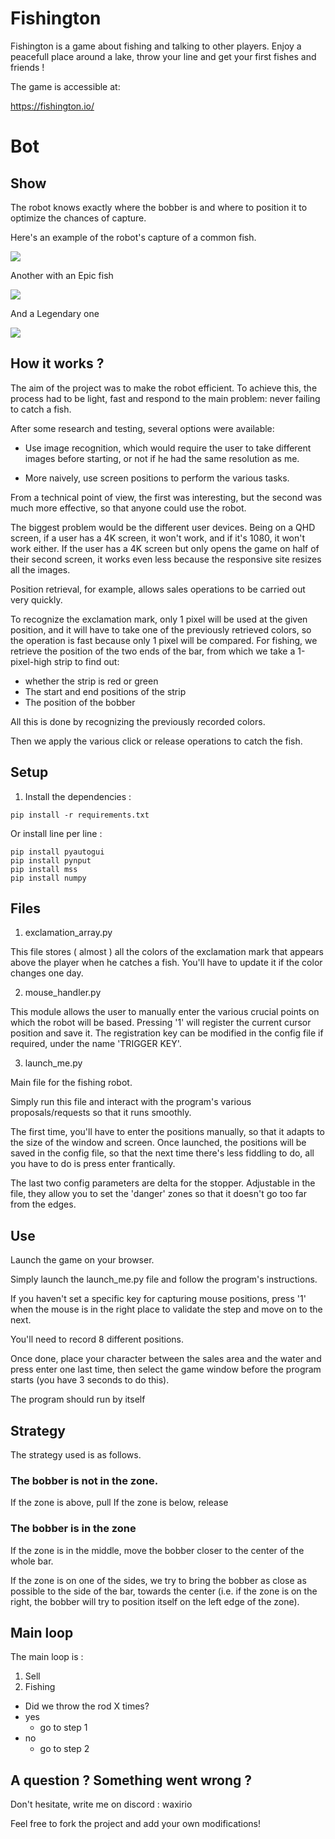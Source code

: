 # Fishington

Fishington is a game about fishing and talking to other players.
Enjoy a peacefull place around a lake, throw your line and get your first fishes and friends !

The game is accessible at:

https://fishington.io/


# Bot

## Show

The robot knows exactly where the bobber is and where to position it to optimize the chances of capture.

Here's an example of the robot's capture of a common fish.

![](https://imgur.com/j3SibvS)

Another with an Epic fish

![](https://imgur.com/5OHLbmF)

And a Legendary one

![](https://imgur.com/na2mrwj)

## How it works ?

The aim of the project was to make the robot efficient. To achieve this, the process had to be light, fast and respond to the main problem: never failing to catch a fish.

After some research and testing, several options were available:

- Use image recognition, which would require the user to take different images before starting, or not if he had the same resolution as me.

- More naively, use screen positions to perform the various tasks.

From a technical point of view, the first was interesting, but the second was much more effective, so that anyone could use the robot.

The biggest problem would be the different user devices. Being on a QHD screen, if a user has a 4K screen, it won't work, and if it's 1080, it won't work either. If the user has a 4K screen but only opens the game on half of their second screen, it works even less because the responsive site resizes all the images.

Position retrieval, for example, allows sales operations to be carried out very quickly.

To recognize the exclamation mark, only 1 pixel will be used at the given position, and it will have to take one of the previously retrieved colors, so the operation is fast because only 1 pixel will be compared.
For fishing, we retrieve the position of the two ends of the bar, from which we take a 1-pixel-high strip to find out:

- whether the strip is red or green
- The start and end positions of the strip
- The position of the bobber

All this is done by recognizing the previously recorded colors.

Then we apply the various click or release operations to catch the fish.

## Setup

1. Install the dependencies :

```
pip install -r requirements.txt
```

Or install line per line :

```
pip install pyautogui
pip install pynput
pip install mss
pip install numpy
```

## Files

1. exclamation_array.py

This file stores ( almost ) all the colors of the exclamation mark that appears above the player when he catches a fish.
You'll have to update it if the color changes one day.

2. mouse_handler.py

This module allows the user to manually enter the various crucial points on which the robot will be based.
Pressing '1' will register the current cursor position and save it.
The registration key can be modified in the config file if required, under the name 'TRIGGER KEY'.

3. launch_me.py

Main file for the fishing robot.

Simply run this file and interact with the program's various proposals/requests so that it runs smoothly.

The first time, you'll have to enter the positions manually, so that it adapts to the size of the window and screen. Once launched, the positions will be saved in the config file, so that the next time there's less fiddling to do, all you have to do is press enter frantically.

The last two config parameters are delta for the stopper. Adjustable in the file, they allow you to set the 'danger' zones so that it doesn't go too far from the edges.

## Use

Launch the game on your browser.

Simply launch the launch_me.py file and follow the program's instructions.

If you haven't set a specific key for capturing mouse positions, press '1' when the mouse is in the right place to validate the step and move on to the next.

You'll need to record 8 different positions.

Once done, place your character between the sales area and the water and press enter one last time, then select the game window before the program starts (you have 3 seconds to do this).

The program should run by itself

## Strategy

The strategy used is as follows.

### The bobber is not in the zone.

If the zone is above, pull
If the zone is below, release

### The bobber is in the zone

If the zone is in the middle, move the bobber closer to the center of the whole bar.

If the zone is on one of the sides, we try to bring the bobber as close as possible to the side of the bar, towards the center (i.e. if the zone is on the right, the bobber will try to position itself on the left edge of the zone).

## Main loop

The main loop is :

1. Sell
2. Fishing
- Did we throw the rod X times?
- yes
    - go to step 1
- no
    - go to step 2

## A question ? Something went wrong ?

Don't hesitate, write me on discord : waxirio

Feel free to fork the project and add your own modifications!